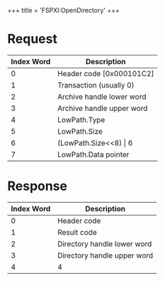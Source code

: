 +++
title = 'FSPXI:OpenDirectory'
+++

# Request

| Index Word | Description                |
|------------|----------------------------|
| 0          | Header code \[0x000101C2\] |
| 1          | Transaction (usually 0)    |
| 2          | Archive handle lower word  |
| 3          | Archive handle upper word  |
| 4          | LowPath.Type               |
| 5          | LowPath.Size               |
| 6          | (LowPath.Size\<\<8) \| 6   |
| 7          | LowPath.Data pointer       |

# Response

| Index Word | Description                 |
|------------|-----------------------------|
| 0          | Header code                 |
| 1          | Result code                 |
| 2          | Directory handle lower word |
| 3          | Directory handle upper word |
| 4          | 4                           |